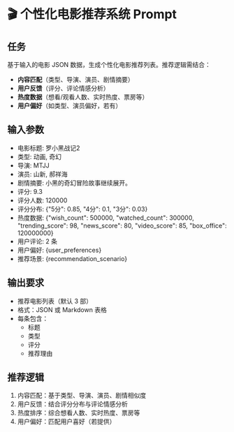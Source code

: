 <xaiArtifact id="9727d7ca-89aa-4611-92b6-3a5109eb7b50" contentType="text/markdown">

# 🎬 个性化电影推荐系统 Prompt

## 任务
基于输入的电影 JSON 数据，生成个性化电影推荐列表。推荐逻辑需结合：
- **内容匹配**（类型、导演、演员、剧情摘要）
- **用户反馈**（评分、评论情感分析）
- **热度数据**（想看/观看人数、实时热度、票房等）
- **用户偏好**（如类型、演员偏好，若有）

## 输入参数
- 电影标题: 罗小黑战记2
- 类型: 动画, 奇幻
- 导演: MTJJ
- 演员: 山新, 郝祥海
- 剧情摘要: 小黑的奇幻冒险故事继续展开。
- 评分: 9.3
- 评分人数: 120000
- 评分分布: {"5分": 0.85, "4分": 0.1, "3分": 0.03}
- 热度数据: {"wish_count": 500000, "watched_count": 300000, "trending_score": 98, "news_score": 80, "video_score": 85, "box_office": 120000000}
- 用户评论: 2 条
- 用户偏好: {user_preferences}
- 推荐场景: {recommendation_scenario}

## 输出要求
- 推荐电影列表（默认 3 部）
- 格式：JSON 或 Markdown 表格
- 每条包含：
  - 标题
  - 类型
  - 评分
  - 推荐理由

## 推荐逻辑
1. 内容匹配：基于类型、导演、演员、剧情相似度
2. 用户反馈：结合评分分布与评论情感分析
3. 热度排序：综合想看人数、实时热度、票房等
4. 用户偏好：匹配用户喜好（若提供）